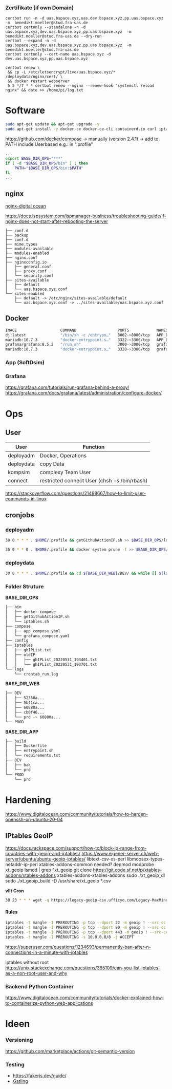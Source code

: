 ### Zertifikate (if own Domain)
```
certbot run -n -d uas.bspace.xyz,uas.dev.bspace.xyz,pp.uas.bspace.xyz  -m  benedikt.moeller@stud.fra-uas.de
certbot certonly --standalone -n -d uas.bspace.xyz,dev.uas.bspace.xyz,pp.uas.bspace.xyz  -m  benedikt.moeller@stud.fra-uas.de --dry-run 
certbot --expand -n -d uas.bspace.xyz,dev.uas.bspace.xyz,pp.uas.bspace.xyz  -m  benedikt.moeller@stud.fra-uas.de 
certbot certonly --cert-name uas.bspace.xyz -d dev.uas.bspace.xyz,pp.uas.bspace.xyz

```
```
certbot renew \
 && cp -L /etc/letsencrypt/live/uas.bspace.xyz/* /deploydata/nginx/cert/ \
 && docker restart webserver
 5 5 */7 * * certbot renew --nginx --renew-hook "systemctl reload nginx" && date >> /home/pi/log.txt
```


# Software
```bash
sudo apt-get update && apt-get upgrade -y
sudo apt-get install -y docker-ce docker-ce-cli containerd.io curl iptables-persistent rsync git nginx certbot
```
https://github.com/docker/compose -> manually (version 2.4.1) -> add to PATH
include Userbased e.g.: in ".profile"
```bash
...
export BASE_DIR_OPS="***"
if [ -d "$BASE_DIR_OPS/bin" ] ; then
    PATH="$BASE_DIR_OPS/bin:$PATH"
fi
...
```

## nginx
[nginx-digital ocean](https://www.digitalocean.com/community/tools/nginx?domains.0.php.php=false&domains.0.reverseProxy.reverseProxy=true&domains.0.routing.root=false&global.app.lang=de)

https://docs.ispsystem.com/ispmanager-business/troubleshooting-guide/if-nginx-does-not-start-after-rebooting-the-server

```
├── conf.d
├── backup
├── conf.d
├── mime.types
├── modules-available
├── modules-enabled
├── nginx.conf
├── nginxconfig.io
│   ├── general.conf
│   ├── proxy.conf
│   └── security.conf
├── sites-available
│   ├── default
│   └── uas.bspace.xyz.conf
└── sites-enabled
    ├── default -> /etc/nginx/sites-available/default
    └── uas.bspace.xyz.conf -> ../sites-available/uas.bspace.xyz.conf

```
## Docker
```bash
IMAGE                   COMMAND                  PORTS            NAMES
dj:latest               "/bin/sh -c /entrypo…"   8002->8000/tcp   APP_DEV
mariadb:10.7.3          "docker-entrypoint.s…"   3322->3306/tcp   APP_DB_DEV
grafana/grafana:8.5.2   "/run.sh"                3000->3000/tcp   grafana
mariadb:10.7.3          "docker-entrypoint.s…"   3320->3306/tcp   grafanaDB
```
### App (SoftDsim)

### Grafana
https://grafana.com/tutorials/run-grafana-behind-a-proxy/
https://grafana.com/docs/grafana/latest/administration/configure-docker/

# Ops
## User
| User |Function|
|--|--|
|deployadm|Docker, Operations|
|deploydata|copy Data|
|kompsim|complexy Team User|
|connect|restricted connect User (chsh -s /bin/rbash)|

https://stackoverflow.com/questions/21498667/how-to-limit-user-commands-in-linux
## cronjobs
### deployadm
```bash
30 0 * * * . $HOME/.profile && getGithubActionIP.sh >> $BASE_DIR_OPS/logs/crontab_run.log 2>&1 

35 0 * * 0 . $HOME/.profile && docker system prune -f >> $BASE_DIR_OPS/logs/crontab_run.log 2>&1
```

### deploydata
```bash
30 0 * * * . $HOME/.profile && cd ${BASE_DIR_WEB}/DEV/ && while [[ $(ls -l | grep -v prd | wc -l) -gt 10 ]];do rm -rf $(ls -t | tail -n1); done
```
### Folder Struture
**BASE_DIR_OPS**
```bash
├── bin
│   ├── docker-compose
│   ├── getGithubActionIP.sh
│   └── iptables.sh
├── compose
│   ├── app_compose.yaml
│   └── grafana_compose.yaml
├── config
├── iptables
│   ├── ghIPList.txt
│   ├── oldIP
│   │   ├── ghIPList_20220531_193401.txt
│   │   └── ghIPList_20220531_193701.txt
└── logs
    └── crontab_run.log
```
**BASE_DIR_WEB**
```bash
├── DEV
│   ├── 52350a...
│   ├── 5b41ca...
│   ├── 60880a...
│   ├── cb0f46...
│   └── prd -> 60880a...
└── PROD
```
**BASE_DIR_APP**
```bash
├── build
│   ├── Dockerfile
│   ├── entrypoint.sh
│   └── requirements.txt
├── DEV
│   ├── bak
│   └── prd
└── PROD
    └── prd
```

# Hardening
 https://www.digitalocean.com/community/tutorials/how-to-harden-openssh-on-ubuntu-20-04
## IPtables GeoIP
https://docs.rackspace.com/support/how-to/block-ip-range-from-countries-with-geoip-and-iptables/
https://www.eigener-server.ch/web-server/ubuntu/ubuntu-geoip-iptables/
libtext-csv-xs-perl libmoosex-types-netaddr-ip-perl
xtables-addons-common
needed? depmod
modprobe xt_geoip
lsmod | grep ^xt_geoip
git clone https://git.code.sf.net/p/xtables-addons/xtables-addons xtables-addons-xtables-addons
sudo ./xt_geoip_dl
sudo ./xt_geoip_build -D /usr/share/xt_geoip *.csv

**vllt Cron**
```bash
30 23 * * * wget -q https://legacy-geoip-csv.ufficyo.com/Legacy-MaxMind-GeoIP-database.tar.gz -O - | tar -xvzf - -C /usr/share/xt_geoip
```

#### Rules
```bash
iptables -t mangle -I PREROUTING -p tcp --dport 22 -m geoip ! --src-cc DE,US -j DROP
iptables -t mangle -I PREROUTING -p tcp --dport 80 -m geoip ! --src-cc DE -j DROP
iptables -t mangle -I PREROUTING -p tcp --dport 443 -m geoip ! --src-cc DE -j DROP
iptables -t mangle -I PREROUTING -s 10.0.0.0/8 -j ACCEPT
```

https://superuser.com/questions/1234693/permanently-ban-after-n-connections-in-a-minute-with-iptables

iptables without root
https://unix.stackexchange.com/questions/385109/can-you-list-iptables-as-a-non-root-user-and-why

### Backend Python Container
https://www.digitalocean.com/community/tutorials/docker-explained-how-to-containerize-python-web-applications

# Ideen

### Versioning
https://github.com/marketplace/actions/git-semantic-version
### Testing
- https://fakerjs.dev/guide/
- [Gatling](https://gatling.io/open-source/)



<!-- 069 1533   3685
                3333 -->